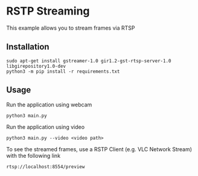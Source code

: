 
# RSTP Streaming

This example allows you to stream frames via RTSP

## Installation

```
sudo apt-get install gstreamer-1.0 gir1.2-gst-rtsp-server-1.0 libgirepository1.0-dev
python3 -m pip install -r requirements.txt
```

## Usage

Run the application using webcam

```
python3 main.py
```

Run the application using video

```
python3 main.py --video <video path>
```
To see the streamed frames, use a RSTP Client (e.g. VLC Network Stream) with the following link

```
rtsp://localhost:8554/preview
```

